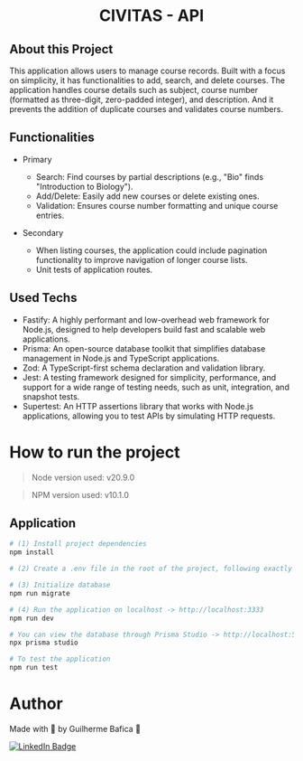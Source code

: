 <h1 align="center">CIVITAS - API</h1>

## About this Project

This application allows users to manage course records. Built with a focus on simplicity, it has functionalities to add, search, and delete courses.
The application handles course details such as subject, course number (formatted as three-digit, zero-padded integer), and description. And it prevents the addition of duplicate courses and validates course numbers.

<!-- ## Project presentation

<img
  alt="Civitas API"
  title="Civitas API' presentation gif"
  src="./src/assets/presentationGif.gif"
  height="425"
/> -->

## Functionalities

- Primary

  - Search: Find courses by partial descriptions (e.g., "Bio" finds "Introduction to Biology").
  - Add/Delete: Easily add new courses or delete existing ones.
  - Validation: Ensures course number formatting and unique course entries.

- Secondary

  - When listing courses, the application could include pagination functionality to improve navigation of longer course lists.
  - Unit tests of application routes.

## Used Techs

- Fastify: A highly performant and low-overhead web framework for Node.js, designed to help developers build fast and scalable web applications.
- Prisma: An open-source database toolkit that simplifies database management in Node.js and TypeScript applications.
- Zod: A TypeScript-first schema declaration and validation library.
- Jest: A testing framework designed for simplicity, performance, and support for a wide range of testing needs, such as unit, integration, and snapshot tests.
- Supertest: An HTTP assertions library that works with Node.js applications, allowing you to test APIs by simulating HTTP requests.

# How to run the project

> Node version used: v20.9.0

> NPM version used: v10.1.0

## Application

```bash
# (1) Install project dependencies
npm install
```

```bash
# (2) Create a .env file in the root of the project, following exactly the example of the .env.example file
```

```bash
# (3) Initialize database
npm run migrate
```

```bash
# (4) Run the application on localhost -> http://localhost:3333
npm run dev
```

```bash
# You can view the database through Prisma Studio -> http://localhost:5555/
npx prisma studio
```

```bash
# To test the application
npm run test
```

# Author

Made with 💚 by Guilherme Bafica 👋

[![LinkedIn Badge](https://img.shields.io/badge/-GuilhermeBafica-blue?style=flat-square&logo=Linkedin&logoColor=white&link=https://www.linkedin.com/in/guilhermebafica/)](https://www.linkedin.com/in/guilhermebafica/)
